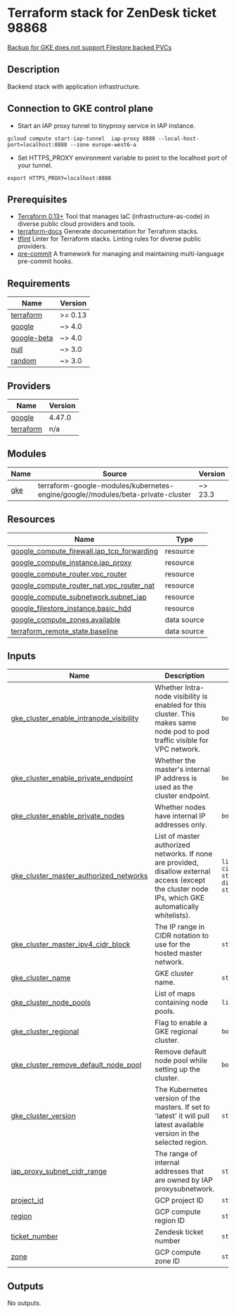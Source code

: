 # Terraform stack for ZenDesk ticket 98868
[Backup for GKE does not support Filestore backed PVCs](https://doitintl.zendesk.com/agent/tickets/98868)

## Description
Backend stack with application infrastructure.

## Connection to GKE control plane
* Start an IAP proxy tunnel to tinyproxy service in IAP instance.
```
gcloud compute start-iap-tunnel  iap-proxy 8888 --local-host-port=localhost:8888 --zone europe-west6-a
```

* Set HTTPS_PROXY environment variable to point to the localhost port of your tunnel.
```
export HTTPS_PROXY=localhost:8888
```

## Prerequisites
* [Terraform 0.13+](https://developer.hashicorp.com/terraform/downloads) Tool that manages IaC (infrastructure-as-code) in diverse public cloud providers and tools.
* [terraform-docs](https://github.com/terraform-docs/terraform-docs/releases/) Generate documentation for Terraform stacks.
* [tflint](https://github.com/terraform-linters/tflint) Linter for Terraform stacks. Linting rules for diverse public providers.
* [pre-commit](https://pre-commit.com/) A framework for managing and maintaining multi-language pre-commit hooks.

<!-- BEGINNING OF PRE-COMMIT-TERRAFORM DOCS HOOK -->
## Requirements

| Name | Version |
|------|---------|
| <a name="requirement_terraform"></a> [terraform](#requirement\_terraform) | >= 0.13 |
| <a name="requirement_google"></a> [google](#requirement\_google) | ~> 4.0 |
| <a name="requirement_google-beta"></a> [google-beta](#requirement\_google-beta) | ~> 4.0 |
| <a name="requirement_null"></a> [null](#requirement\_null) | ~> 3.0 |
| <a name="requirement_random"></a> [random](#requirement\_random) | ~> 3.0 |

## Providers

| Name | Version |
|------|---------|
| <a name="provider_google"></a> [google](#provider\_google) | 4.47.0 |
| <a name="provider_terraform"></a> [terraform](#provider\_terraform) | n/a |

## Modules

| Name | Source | Version |
|------|--------|---------|
| <a name="module_gke"></a> [gke](#module\_gke) | terraform-google-modules/kubernetes-engine/google//modules/beta-private-cluster | ~> 23.3 |

## Resources

| Name | Type |
|------|------|
| [google_compute_firewall.iap_tcp_forwarding](https://registry.terraform.io/providers/hashicorp/google/latest/docs/resources/compute_firewall) | resource |
| [google_compute_instance.iap_proxy](https://registry.terraform.io/providers/hashicorp/google/latest/docs/resources/compute_instance) | resource |
| [google_compute_router.vpc_router](https://registry.terraform.io/providers/hashicorp/google/latest/docs/resources/compute_router) | resource |
| [google_compute_router_nat.vpc_router_nat](https://registry.terraform.io/providers/hashicorp/google/latest/docs/resources/compute_router_nat) | resource |
| [google_compute_subnetwork.subnet_iap](https://registry.terraform.io/providers/hashicorp/google/latest/docs/resources/compute_subnetwork) | resource |
| [google_filestore_instance.basic_hdd](https://registry.terraform.io/providers/hashicorp/google/latest/docs/resources/filestore_instance) | resource |
| [google_compute_zones.available](https://registry.terraform.io/providers/hashicorp/google/latest/docs/data-sources/compute_zones) | data source |
| [terraform_remote_state.baseline](https://registry.terraform.io/providers/hashicorp/terraform/latest/docs/data-sources/remote_state) | data source |

## Inputs

| Name | Description | Type | Default | Required |
|------|-------------|------|---------|:--------:|
| <a name="input_gke_cluster_enable_intranode_visibility"></a> [gke\_cluster\_enable\_intranode\_visibility](#input\_gke\_cluster\_enable\_intranode\_visibility) | Whether Intra-node visibility is enabled for this cluster. This makes same node pod to pod traffic visible for VPC network. | `bool` | `false` | no |
| <a name="input_gke_cluster_enable_private_endpoint"></a> [gke\_cluster\_enable\_private\_endpoint](#input\_gke\_cluster\_enable\_private\_endpoint) | Whether the master's internal IP address is used as the cluster endpoint. | `bool` | `false` | no |
| <a name="input_gke_cluster_enable_private_nodes"></a> [gke\_cluster\_enable\_private\_nodes](#input\_gke\_cluster\_enable\_private\_nodes) | Whether nodes have internal IP addresses only. | `bool` | `false` | no |
| <a name="input_gke_cluster_master_authorized_networks"></a> [gke\_cluster\_master\_authorized\_networks](#input\_gke\_cluster\_master\_authorized\_networks) | List of master authorized networks. If none are provided, disallow external access (except the cluster node IPs, which GKE automatically whitelists). | `list(object({ cidr_block = string, display_name = string }))` | `[]` | no |
| <a name="input_gke_cluster_master_ipv4_cidr_block"></a> [gke\_cluster\_master\_ipv4\_cidr\_block](#input\_gke\_cluster\_master\_ipv4\_cidr\_block) | The IP range in CIDR notation to use for the hosted master network. | `string` | n/a | yes |
| <a name="input_gke_cluster_name"></a> [gke\_cluster\_name](#input\_gke\_cluster\_name) | GKE cluster name. | `string` | `"test-cluster"` | no |
| <a name="input_gke_cluster_node_pools"></a> [gke\_cluster\_node\_pools](#input\_gke\_cluster\_node\_pools) | List of maps containing node pools. | `list(map(any))` | n/a | yes |
| <a name="input_gke_cluster_regional"></a> [gke\_cluster\_regional](#input\_gke\_cluster\_regional) | Flag to enable a GKE regional cluster. | `bool` | `false` | no |
| <a name="input_gke_cluster_remove_default_node_pool"></a> [gke\_cluster\_remove\_default\_node\_pool](#input\_gke\_cluster\_remove\_default\_node\_pool) | Remove default node pool while setting up the cluster. | `bool` | `false` | no |
| <a name="input_gke_cluster_version"></a> [gke\_cluster\_version](#input\_gke\_cluster\_version) | The Kubernetes version of the masters. If set to 'latest' it will pull latest available version in the selected region. | `string` | `"latest"` | no |
| <a name="input_iap_proxy_subnet_cidr_range"></a> [iap\_proxy\_subnet\_cidr\_range](#input\_iap\_proxy\_subnet\_cidr\_range) | The range of internal addresses that are owned by IAP proxysubnetwork. | `string` | `null` | no |
| <a name="input_project_id"></a> [project\_id](#input\_project\_id) | GCP project ID | `string` | n/a | yes |
| <a name="input_region"></a> [region](#input\_region) | GCP compute region ID | `string` | n/a | yes |
| <a name="input_ticket_number"></a> [ticket\_number](#input\_ticket\_number) | Zendesk ticket number | `string` | n/a | yes |
| <a name="input_zone"></a> [zone](#input\_zone) | GCP compute zone ID | `string` | n/a | yes |

## Outputs

No outputs.
<!-- END OF PRE-COMMIT-TERRAFORM DOCS HOOK -->